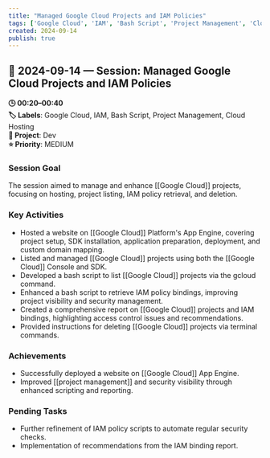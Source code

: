 ```yaml
---
title: "Managed Google Cloud Projects and IAM Policies"
tags: ['Google Cloud', 'IAM', 'Bash Script', 'Project Management', 'Cloud Hosting']
created: 2024-09-14
publish: true
---
```


## 📅 2024-09-14 — Session: Managed Google Cloud Projects and IAM Policies

**🕒 00:20–00:40**  
**🏷️ Labels**: Google Cloud, IAM, Bash Script, Project Management, Cloud Hosting  
**📂 Project**: Dev  
**⭐ Priority**: MEDIUM  


### Session Goal
The session aimed to manage and enhance [[Google Cloud]] projects, focusing on hosting, project listing, IAM policy retrieval, and deletion.

### Key Activities
- Hosted a website on [[Google Cloud]] Platform's App Engine, covering project setup, SDK installation, application preparation, deployment, and custom domain mapping.
- Listed and managed [[Google Cloud]] projects using both the [[Google Cloud]] Console and SDK.
- Developed a bash script to list [[Google Cloud]] projects via the gcloud command.
- Enhanced a bash script to retrieve IAM policy bindings, improving project visibility and security management.
- Created a comprehensive report on [[Google Cloud]] projects and IAM bindings, highlighting access control issues and recommendations.
- Provided instructions for deleting [[Google Cloud]] projects via terminal commands.

### Achievements
- Successfully deployed a website on [[Google Cloud]] App Engine.
- Improved [[project management]] and security visibility through enhanced scripting and reporting.

### Pending Tasks
- Further refinement of IAM policy scripts to automate regular security checks.
- Implementation of recommendations from the IAM binding report.
